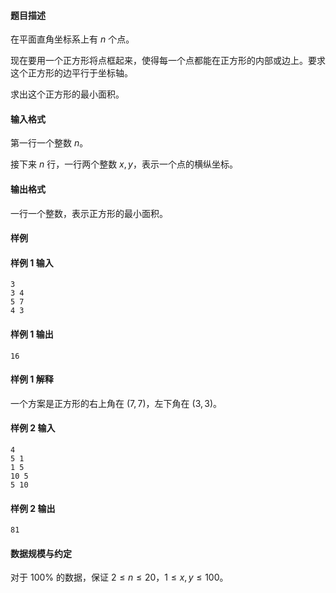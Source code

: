 #### 题目描述
在平面直角坐标系上有 $n$ 个点。

现在要用一个正方形将点框起来，使得每一个点都能在正方形的内部或边上。要求这个正方形的边平行于坐标轴。

求出这个正方形的最小面积。
#### 输入格式
第一行一个整数 $n$。

接下来 $n$ 行，一行两个整数 $x,y$，表示一个点的横纵坐标。
#### 输出格式
一行一个整数，表示正方形的最小面积。
#### 样例
#### 样例 1 输入
```
3
3 4
5 7
4 3
```
#### 样例 1 输出
```
16
```
#### 样例 1 解释
一个方案是正方形的右上角在 $(7,7)$，左下角在 $(3,3)$。
#### 样例 2 输入
```
4
5 1
1 5
10 5
5 10
```
#### 样例 2 输出
```
81
```
#### 数据规模与约定
对于 $100\%$ 的数据，保证 $2\le n\le 20$，$1\le x,y\le 100$。
